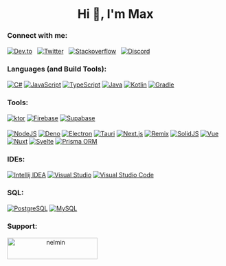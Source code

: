 <div align="center">
  <h1 align="center">Hi 👋, I'm Max</h1>
  
  <h3 align="left">Connect with me:</h3>
  <p align="left">
    <a href="https://dev.to/nelmin" target="_blank"><img align="center" src="https://skillicons.dev/icons?i=devto&theme=dark" alt="Dev.to" /></a>
    <a>‎‎  </a>‎‎
    <a href="https://twitter.com/nelmindev" target="_blank"><img align="center" src="https://skillicons.dev/icons?i=twitter&theme=dark" alt="Twitter" /></a>
    <a>‎‎ ‎ </a>
    <a href="https://stackoverflow.com/users/16837531" target="_blank"><img align="center" src="https://skillicons.dev/icons?i=stackoverflow&theme=dark" alt="Stackoverflow" /></a>
    <a>‎‎ ‎ </a>
    <a href="https://discord.gg/j2zapQbXYK" target="_blank"><img align="center" src="https://skillicons.dev/icons?i=discord&theme=dark" alt="Discord" /></a>
  </p>
  
  <h3 align="left">Languages (and Build Tools):</h3>
  <p align="left">
    <a href="https://learn.microsoft.com/en-us/dotnet/csharp/" target="_blank"><img align="center" src="https://skillicons.dev/icons?i=cs&theme=dark" alt="C#" /></a>
    <a href="https://js.org/" target="_blank"><img align="center" src="https://skillicons.dev/icons?i=js&theme=dark" alt="JavaScript" /></a>
    <a href="https://www.typescriptlang.org/" target="_blank"><img align="center" src="https://skillicons.dev/icons?i=ts&theme=dark" alt="TypeScript" /></a>
    <a href="https://www.java.com/" target="_blank"><img align="center" src="https://skillicons.dev/icons?i=java&theme=dark" alt="Java" /></a>
    <a href="https://kotlinlang.org/" target="_blank"><img align="center" src="https://skillicons.dev/icons?i=kotlin&theme=dark" alt="Kotlin" /></a>
    <a href="https://gradle.org/" target="_blank"><img align="center" src="https://skillicons.dev/icons?i=gradle&theme=dark" alt="Gradle" /></a>
  </p>
  
  <h3 align="left">Tools:</h3>
  <p align="left">
    <a href="https://ktor.io/" target="_blank"><img align="center" src="https://skillicons.dev/icons?i=ktor&theme=dark" alt="ktor" /></a>
    <a href="https://firebase.google.com/" target="_blank"><img align="center" src="https://skillicons.dev/icons?i=firebase&theme=dark" alt="Firebase" /></a>
    <a href="https://supabase.com/" target="_blank"><img align="center" src="https://skillicons.dev/icons?i=supabase&theme=dark" alt="Supabase" /></a>
    <br /><br />
    <a href="https://nodejs.org/" target="_blank"><img align="center" src="https://skillicons.dev/icons?i=nodejs&theme=dark" alt="NodeJS" /></a>
    <a href="https://deno.com/" target="_blank"><img align="center" src="https://skillicons.dev/icons?i=deno&theme=dark" alt="Deno" /></a>
    <a href="https://www.electronjs.org/" target="_blank"><img align="center" src="https://skillicons.dev/icons?i=electron&theme=dark" alt="Electron" /></a>
    <a href="https://tauri.app/" target="_blank"><img align="center" src="https://skillicons.dev/icons?i=tauri&theme=dark" alt="Tauri" /></a>
    <a href="https://nextjs.org/" target="_blank"><img align="center" src="https://skillicons.dev/icons?i=nextjs&theme=dark" alt="Next.js" /></a>
    <a href="https://remix.run/" target="_blank"><img align="center" src="https://skillicons.dev/icons?i=remix&theme=dark" alt="Remix" /></a>
    <a href="https://www.solidjs.com/" target="_blank"><img align="center" src="https://skillicons.dev/icons?i=solidjs&theme=dark" alt="SolidJS" /></a>
    <a href="https://vuejs.org/" target="_blank"><img align="center" src="https://skillicons.dev/icons?i=vue&theme=dark" alt="Vue" /></a>
    <a href="https://nuxt.com/" target="_blank"><img align="center" src="https://skillicons.dev/icons?i=nuxt&theme=dark" alt="Nuxt" /></a>
    <a href="https://svelte.dev/" target="_blank"><img align="center" src="https://skillicons.dev/icons?i=svelte&theme=dark" alt="Svelte" /></a>
    <a href="https://www.prisma.io/" target="_blank"><img align="center" src="https://skillicons.dev/icons?i=prisma&theme=dark" alt="Prisma ORM" /></a>
  </p>

  <h3 align="left">IDEs:</h3>
  <p align="left">
    <a href="https://www.jetbrains.com/idea/" target="_blank"><img align="center" src="https://skillicons.dev/icons?i=idea&theme=dark" alt="Intellij IDEA" /></a>
    <a href="https://visualstudio.microsoft.com/" target="_blank"><img align="center" src="https://skillicons.dev/icons?i=visualstudio&theme=dark" alt="Visual Studio" /></a>
    <a href="https://code.visualstudio.com/" target="_blank"><img align="center" src="https://skillicons.dev/icons?i=vscode&theme=dark" alt="Visual Studio Code" /></a>
  </p>

  <h3 align="left">SQL:</h3>
  <p align="left">
    <a href="https://www.postgresql.org/" target="_blank"><img align="center" src="https://skillicons.dev/icons?i=postgres&theme=dark" alt="PostgreSQL" /></a>
    <a href="https://www.mysql.com/de/" target="_blank"><img align="center" src="https://skillicons.dev/icons?i=mysql&theme=dark" alt="MySQL" /></a>
  </p>

  <h3 align="left">Support:</h3>
  <p><a href="https://www.buymeacoffee.com/nelmin"> <img align="left" src="https://cdn.buymeacoffee.com/buttons/v2/default-yellow.png" height="50" width="210" alt="nelmin" /></a><a href="https://ko-fi.com/nelmin">
</div>
